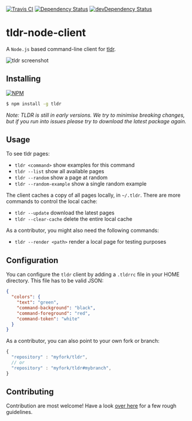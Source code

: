 [![Travis CI](https://api.travis-ci.org/tldr-pages/tldr-node-client.png)](https://travis-ci.org/tldr-pages/tldr-node-client) [![Dependency Status](https://david-dm.org/tldr-pages/tldr-node-client.png?theme=shields.io)](https://david-dm.org/tldr-pages/tldr-node-client) [![devDependency Status](https://david-dm.org/tldr-pages/tldr-node-client/dev-status.png?theme=shields.io)](https://david-dm.org/tldr-pages/tldr-node-client#info=devDependencies)

# tldr-node-client

A `Node.js` based command-line client for [tldr](https://github.com/tldr-pages/tldr).

![tldr screenshot](http://raw.github.com/tldr-pages/tldr-node-client/master/screenshot.png)

## Installing

[![NPM](https://nodei.co/npm/tldr.png)](https://www.npmjs.org/package/tldr)

```bash
$ npm install -g tldr
```

*Note: TLDR is still in early versions.
We try to minimise breaking changes, but if you run into issues
please try to download the latest package again.*

## Usage

To see tldr pages:

- `tldr <command>` show examples for this command
- `tldr --list` show all available pages
- `tldr --random` show a page at random
- `tldr --random-example` show a single random example

The client caches a copy of all pages locally, in `~/.tldr`.
There are more commands to control the local cache:

- `tldr --update` download the latest pages
- `tldr --clear-cache` delete the entire local cache

As a contributor, you might also need the following commands:

- `tldr --render <path>` render a local page for testing purposes

## Configuration

You can configure the `tldr` client by adding a `.tldrrc` file in your HOME directory.
This file has to be valid JSON:

```json
{
  "colors": {
    "text": "green",
    "command-background": "black",
    "command-foreground": "red",
    "command-token": "white"
  }
}
```

As a contributor, you can also point to your own fork or branch:

```js
{
  "repository" : "myfork/tldr",
  // or
  "repository" : "myfork/tldr#mybranch",  
}
```

## Contributing

Contribution are most welcome!
Have a look [over here](https://github.com/tldr-pages/tldr-node-client/blob/master/CONTRIBUTING.md)
for a few rough guidelines.
